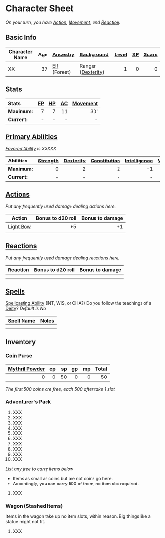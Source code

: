 # Character Sheet

*On your turn, you have [Action](../../../Game%20Procedures/Action.md), [Movement](../../../Game%20Procedures/Movement.md), and [Reaction](../../../Game%20Procedures/Reaction.md).*

## Basic Info

| Character Name | Age | [Ancestry](../../../Player%20Characters/Ancenstries/Ancestry.md) | [Background](../../../Player%20Characters/Background.md)                            | [Level](../../../Player%20Characters/Derived%20Statistics/Level.md) | [XP](../../../Player%20Characters/Derived%20Statistics/Experience%20Points.md) | [Scars](../../../Player%20Characters/Derived%20Statistics/Scars.md) |
| -------------- | --: | :--------------------------------------------------------------- | :---------------------------------------------------------------------------------- | ------------------------------------------------------------------: | -----------------------------------------------------------------------------: | ------------------------------------------------------------------: |
| XX             |  37 | [Elf](../../../Player%20Characters/Ancenstries/Elf.md) (Forest)  | Ranger ([Dexterity](../../../Player%20Characters/Chosen%20Statistics/Dexterity.md)) |                                                                   1 |                                                                              0 |                                                                   0 |

## Stats

| Stats        | [FP](../../../Player%20Characters/Derived%20Statistics/Fatigue%20Points.md) | [HP](../../../Player%20Characters/Derived%20Statistics/Health%20Points.md) | [AC](../../../Player%20Characters/Derived%20Statistics/Armor%20Class.md) | [Movement](../../../Game%20Procedures/Movement.md) |
| :----------- | --------------------------------------------------------------------------: | -------------------------------------------------------------------------: | -----------------------------------------------------------------------: | -------------------------------------------------: |
| **Maximum:** |                                                                           7 |                                                                          7 |                                                                       11 |                                                30' |
| **Current:** |                                                                           - |                                                                          - |                                                                        - |                                                  - |

## [Primary Abilities](../../../Player%20Characters/Chosen%20Statistics/Ability%20Scores.md)

*[Favored Ability](../../../Player%20Characters/Favored%20Ability.md) is XXXXX*

| Abilities    | [Strength](../../../Player%20Characters/Chosen%20Statistics/Strength.md) | [Dexterity](../../../Player%20Characters/Chosen%20Statistics/Dexterity.md) | [Constitution](../../../Player%20Characters/Chosen%20Statistics/Constitution.md) | [Intelligence](../../../Player%20Characters/Chosen%20Statistics/Intelligence.md) | [Wisdom](../../../Player%20Characters/Chosen%20Statistics/Wisdom.md)<br> | [Charisma](../../../Player%20Characters/Chosen%20Statistics/Charisma.md)<br> |
| :----------- | -----------------------------------------------------------------------: | -------------------------------------------------------------------------: | -------------------------------------------------------------------------------: | -------------------------------------------------------------------------------: | -----------------------------------------------------------------------: | ---------------------------------------------------------------------------: |
| **Maximum:** |                                                                        0 |                                                                          2 |                                                                                2 |                                                                               -1 |                                                                        2 |                                                                           -2 |
| **Current:** |                                                                        - |                                                                          - |                                                                                - |                                                                                - |                                                                        - |                                                                            - |

## [Actions](../../../Game%20Procedures/Action.md)

*Put any frequently used damage dealing actions here.*

| Action                                                                                        | Bonus to d20 roll | Bonus to damage |
| --------------------------------------------------------------------------------------------- | ----------------: | --------------: |
| [Light Bow](../../../Items/Individual%20Item%20Cards/Weapons/Ranged%20Weapons/Light%20Bow.md) |                +5 |              +1 |
|                                                                                               |                   |                 |

## [Reactions](../../../Game%20Procedures/Reaction.md)

*Put any frequently used damage dealing reactions here.*

| Reaction | Bonus to d20 roll | Bonus to damage |
| -------- | ----------------- | --------------- |
|          |                   |                 |
|          |                   |                 |

## [Spells](../../../Magic/Spellcasting/Spells.md)

[Spellcasting Ability](../../../Magic/The%20Spellcasting%20Disciplines/Spellcasting%20Ability.md) (INT, WIS, or CHA?)
Do you follow the teachings of a [Deity](../../../Magic/Deities/Deities.md)? *Default is No*

| Spell Name | Notes |
| ---------- | ----- |
|            |       |
|            |       |

## Inventory

### [Coin](../../../Economy/Coins.md) Purse

| [Mythril Powder](../../../Magic/Mythril.md) |  cp |  sp |  gp |  mp | Total |
| ---------------------------------------: | --: | --: | --: | --: | ----: |
|                                        0 |   0 |  50 |   0 |   0 |    50 |

*The first 500 coins are free, each 500 after take 1 slot*

### [Adventurer's Pack](../../../Items/Individual%20Item%20Cards/Gear/100%20Coins/Adventurer's%20Pack.md)

1. XXX
2. XXX
3. XXX
4. XXX
5. XXX
6. XXX
7. XXX
8. XXX
9. XXX
10. XXX

*List any free to carry items below*
- Items as small as coins but are not coins go here.
- Accordingly, you can carry 500 of them, no item slot required.

1. XXX

### Wagon (Stashed Items)

Items in the wagon take up no item slots, within reason. Big things like a statue might not fit.

1. XXX
